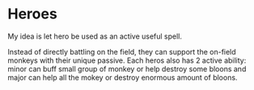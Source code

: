 # Heroes

My idea is let hero be used as an active useful spell. 

Instead of directly battling on the field, they can support the on-field monkeys with their unique passive. Each heros also has 2 active ability: minor can buff small group of monkey or help destroy some bloons and major can help all the mokey or destroy enormous amount of bloons.